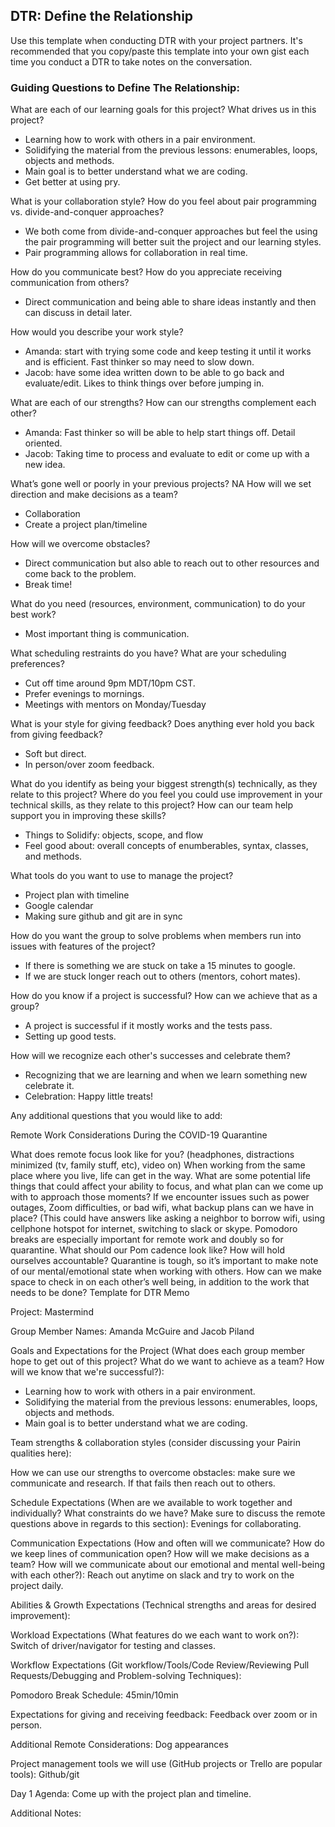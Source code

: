 ## DTR: Define the Relationship

Use this template when conducting DTR with your project partners. It's recommended that you copy/paste this template into your own gist each time you conduct a DTR to take notes on the conversation.

### Guiding Questions to Define The Relationship:

What are each of our learning goals for this project? What drives us in this project?

  - Learning how to work with others in a pair environment.
  - Solidifying the material from the previous lessons: enumerables, loops, objects and methods.
  - Main goal is to better understand what we are coding.
  - Get better at using pry.

What is your collaboration style? How do you feel about pair programming vs. divide-and-conquer approaches?

  - We both come from divide-and-conquer approaches but feel the using the pair programming will better suit the project and our learning styles.
  - Pair programming allows for collaboration in real time.

How do you communicate best? How do you appreciate receiving communication from others?

  - Direct communication and being able to share ideas instantly and then can discuss in detail later.

How would you describe your work style?

  - Amanda: start with trying some code and keep testing it until it works and is efficient. Fast thinker so may need to slow down.
  - Jacob: have some idea written down to be able to go back and evaluate/edit. Likes to think things over before jumping in.

What are each of our strengths? How can our strengths complement each other?

  - Amanda: Fast thinker so will be able to help start things off. Detail oriented.
  - Jacob: Taking time to process and evaluate to edit or come up with a new idea.

What’s gone well or poorly in your previous projects?
  NA
How will we set direction and make decisions as a team?

  - Collaboration
  - Create a project plan/timeline

How will we overcome obstacles?

  - Direct communication but also able to reach out to other resources and come back to the problem.
  - Break time!

What do you need (resources, environment, communication) to do your best work?

  - Most important thing is communication.

What scheduling restraints do you have? What are your scheduling preferences?

  - Cut off time around 9pm MDT/10pm CST.
  - Prefer evenings to mornings.
  - Meetings with mentors on Monday/Tuesday

What is your style for giving feedback? Does anything ever hold you back from giving feedback?

  - Soft but direct.
  - In person/over zoom feedback.

What do you identify as being your biggest strength(s) technically, as they relate to this project? Where do you feel you could use improvement in your technical skills, as they relate to this project? How can our team help support you in improving these skills?

  - Things to Solidify: objects, scope, and flow
  - Feel good about: overall concepts of enumberables, syntax, classes, and methods.

What tools do you want to use to manage the project?

  - Project plan with timeline
  - Google calendar
  - Making sure github and git are in sync

How do you want the group to solve problems when members run into issues with features of the project?

  - If there is something we are stuck on take a 15 minutes to google.
  - If we are stuck longer reach out to others (mentors, cohort mates).

How do you know if a project is successful? How can we achieve that as a group?

  -  A project is successful if it mostly works and the tests pass.
  -  Setting up good tests.

How will we recognize each other's successes and celebrate them?

  - Recognizing that we are learning and when we learn something new celebrate it.
  - Celebration: Happy little treats!

Any additional questions that you would like to add:

Remote Work Considerations During the COVID-19 Quarantine

What does remote focus look like for you? (headphones, distractions minimized (tv, family stuff, etc), video on)
When working from the same place where you live, life can get in the way. What are some potential life things that could affect your ability to focus, and what plan can we come up with to approach those moments?
If we encounter issues such as power outages, Zoom difficulties, or bad wifi, what backup plans can we have in place? (This could have answers like asking a neighbor to borrow wifi, using cellphone hotspot for internet, switching to slack or skype.
Pomodoro breaks are especially important for remote work and doubly so for quarantine. What should our Pom cadence look like? How will hold ourselves accountable?
Quarantine is tough, so it’s important to make note of our mental/emotional state when working with others. How can we make space to check in on each other’s well being, in addition to the work that needs to be done?
Template for DTR Memo

Project: Mastermind

Group Member Names: Amanda McGuire and Jacob Piland

Goals and Expectations for the Project (What does each group member hope to get out of this project? What do we want to achieve as a team? How will we know that we're successful?):

- Learning how to work with others in a pair environment.
- Solidifying the material from the previous lessons: enumerables, loops, objects and methods.
- Main goal is to better understand what we are coding.

Team strengths & collaboration styles (consider discussing your Pairin qualities here): 

How we can use our strengths to overcome obstacles: make sure we communicate and research. If that fails then reach out to others.

Schedule Expectations (When are we available to work together and individually? What constraints do we have? Make sure to discuss the remote questions above in regards to this section): Evenings for collaborating.

Communication Expectations (How and often will we communicate? How do we keep lines of communication open? How will we make decisions as a team? How will we communicate about our emotional and mental well-being with each other?): Reach out anytime on slack and try to work on the project daily.

Abilities & Growth Expectations (Technical strengths and areas for desired improvement):

Workload Expectations (What features do we each want to work on?): Switch of driver/navigator for testing and classes.

Workflow Expectations (Git workflow/Tools/Code Review/Reviewing Pull Requests/Debugging and Problem-solving Techniques):

Pomodoro Break Schedule: 45min/10min

Expectations for giving and receiving feedback: Feedback over zoom or in person.

Additional Remote Considerations: Dog appearances

Project management tools we will use (GitHub projects or Trello are popular tools): Github/git

Day 1 Agenda: Come up with the project plan and timeline.

Additional Notes:
